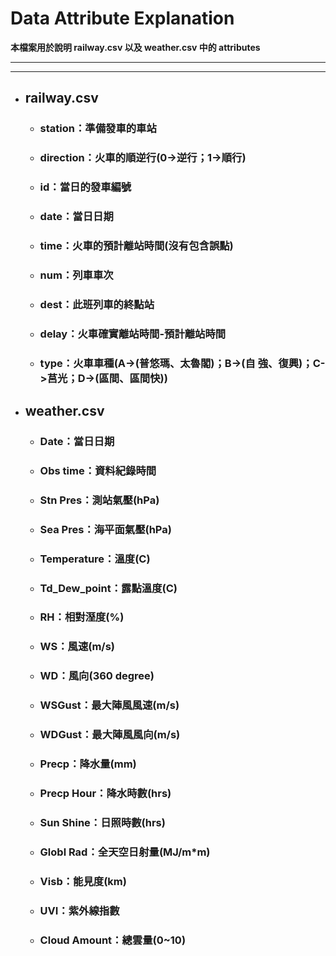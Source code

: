# Data Attribute Explanation
**本檔案用於說明 railway.csv 以及 weather.csv 中的 attributes**
****
****
* ## railway.csv
    * ### station：準備發車的車站
    * ### direction：火車的順逆行(0->逆行；1->順行)
    * ### id：當日的發車編號
    * ### date：當日日期
    * ### time：火車的預計離站時間(沒有包含誤點)
    * ### num：列車車次
    * ### dest：此班列車的終點站
    * ### delay：火車確實離站時間-預計離站時間
    * ### type：火車車種(A->(普悠瑪、太魯閣)；B->(自  強、復興)；C->莒光；D->(區間、區間快))
* ## weather.csv
    * ### Date：當日日期
    * ### Obs time：資料紀錄時間
    * ### Stn Pres：測站氣壓(hPa)
    * ### Sea Pres：海平面氣壓(hPa)
    * ### Temperature：溫度(C)
    * ### Td_Dew_point：露點溫度(C)
    * ### RH：相對溼度(%)
    * ### WS：風速(m/s)
    * ### WD：風向(360 degree)
    * ### WSGust：最大陣風風速(m/s)
    * ### WDGust：最大陣風風向(m/s)
    * ### Precp：降水量(mm)
    * ### Precp Hour：降水時數(hrs)
    * ### Sun Shine：日照時數(hrs)
    * ### Globl Rad：全天空日射量(MJ/m*m)
    * ### Visb：能見度(km)
    * ### UVI：紫外線指數
    * ### Cloud Amount：總雲量(0~10)
